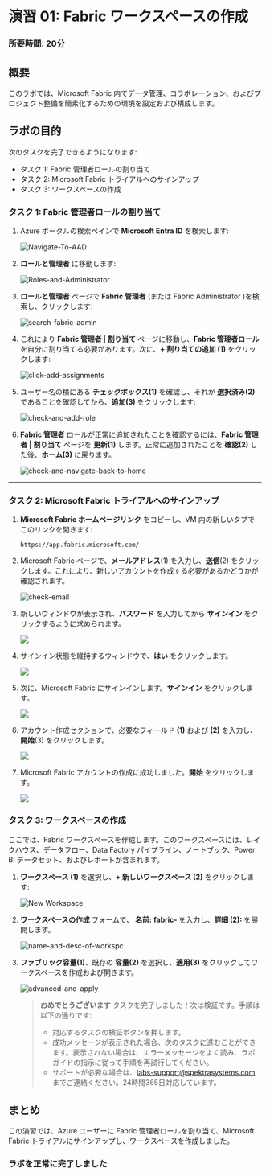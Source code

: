# 演習 01: Fabric ワークスペースの作成

### 所要時間: 20分

## 概要

このラボでは、Microsoft Fabric 内でデータ管理、コラボレーション、およびプロジェクト整備を簡素化するための環境を設定および構成します。

## ラボの目的

次のタスクを完了できるようになります:

- タスク 1: Fabric 管理者ロールの割り当て
- タスク 2: Microsoft Fabric トライアルへのサインアップ
- タスク 3: ワークスペースの作成

### タスク 1: Fabric 管理者ロールの割り当て

1. Azure ポータルの検索ペインで **Microsoft Entra ID** を検索します:

   ![Navigate-To-AAD](./Images/ws/entra01.png)

2. **ロールと管理者** に移動します:

   ![Roles-and-Administrator](./Images/f-1.png)

3. **ロールと管理者** ページで **Fabric 管理者** (または Fabric Administrator )を検索し、クリックします:

   ![search-fabric-admin](./Images/ws/entra020.png)

4. これにより **Fabric 管理者 | 割り当て** ページに移動し、**Fabric 管理者ロール** を自分に割り当てる必要があります。次に、**+ 割り当ての追加 (1)** をクリックします:

   ![click-add-assignments](./Images/ws/004.png)

5. ユーザー名の横にある **チェックボックス(1)** を確認し、それが **選択済み(2)** であることを確認してから、**追加(3)** をクリックします:

   ![check-and-add-role](./Images/ws/005.png)

6. **Fabric 管理者** ロールが正常に追加されたことを確認するには、**Fabric 管理者 | 割り当て** ページを **更新(1)** します。正常に追加されたことを **確認(2)** した後、**ホーム(3)** に戻ります。

   ![check-and-navigate-back-to-home](./Images/ws/006.png)

----

### タスク 2: Microsoft Fabric トライアルへのサインアップ

1. **Microsoft Fabric ホームページリンク** をコピーし、VM 内の新しいタブでこのリンクを開きます:

   ```
   https://app.fabric.microsoft.com/
   ```


2. Microsoft Fabric ページで、**メールアドレス**(1) を入力し、**送信**(2) をクリックします。これにより、新しいアカウントを作成する必要があるかどうかが確認されます。

   ![check-email](./Images/ws/fabric-email.png)


3. 新しいウィンドウが表示され、**パスワード** を入力してから **サインイン** をクリックするように求められます。

   ![](./Images/ws/fabric-sign-in-pass.png)

4. サインイン状態を維持するウィンドウで、**はい** をクリックします。

   ![](./Images/ws/fabric-stay-sign-in.png)


5. 次に、Microsoft Fabric にサインインします。**サインイン** をクリックします。

   ![](./Images/ws/fabric-sign-in.png)

6. アカウント作成セクションで、必要なフィールド **(1)** および **(2)** を入力し、**開始**(3) をクリックします。

   ![](./Images/ws/fabric-get-started.png)

7. Microsoft Fabric アカウントの作成に成功しました。**開始** をクリックします。

   ![](./Images/ws/fabric-get-started-01.png)

### タスク 3: ワークスペースの作成

ここでは、Fabric ワークスペースを作成します。このワークスペースには、レイクハウス、データフロー、Data Factory パイプライン、ノートブック、Power BI データセット、およびレポートが含まれます。

1. **ワークスペース (1)** を選択し、**+ 新しいワークスペース (2)** をクリックします:

    ![New Workspace](./Images/ws/workspace.png)

2. **ワークスペースの作成** フォームで、 **名前:** **fabric-<inject key="DeploymentID" enableCopy="false"/>** を入力し、**詳細 (2):** を展開します。
   
   ![name-and-desc-of-workspc](./Images/ws/workspace01.png)

3. **ファブリック容量(1)**、既存の **容量(2)** を選択し、**適用(3)** をクリックしてワークスペースを作成および開きます。

   ![advanced-and-apply](./Images/ws/advanced-and-apply.png)

    <validation step="796cb471-1103-4bc8-8e98-9e6dd3e8c025" />

    > **おめでとうございます** タスクを完了しました！次は検証です。手順は以下の通りです:
    > - 対応するタスクの検証ボタンを押します。
    > - 成功メッセージが表示された場合、次のタスクに進むことができます。表示されない場合は、エラーメッセージをよく読み、ラボガイドの指示に従って手順を再試行してください。
    > - サポートが必要な場合は、labs-support@spektrasystems.com までご連絡ください。24時間365日対応しています。

## まとめ

この演習では、Azure ユーザーに Fabric 管理者ロールを割り当て、Microsoft Fabric トライアルにサインアップし、ワークスペースを作成しました。

### ラボを正常に完了しました


